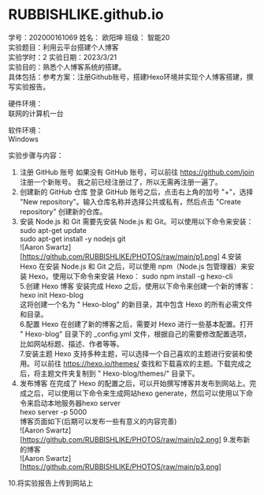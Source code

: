 # RUBBISHLIKE.github.io
学号：202000161069     姓名： 欧阳坤   班级： 智能20  
实验题目：利用云平台搭建个人博客  
实验学时：2  实验日期：2023/3/21      
实验目的：熟悉个人博客系统的搭建。  
具体包括：参考方案：注册Github账号，搭建Hexo环境并实现个人博客搭建，撰写实验报告。  

硬件环境：   
联网的计算机一台  

软件环境：  
Windows   

实验步骤与内容：  
1.	注册 GitHub 账号 如果没有 GitHub 账号，可以前往 https://github.com/join 注册一个新账号。 我之前已经注册过了，所以无需再注册一遍了。  
2.	创建新的 GitHub 仓库 登录 GitHub 账号之后，点击右上角的加号 "+"，选择 "New repository"。输入仓库名称并选择公共或私有，然后点击 "Create repository" 创建新的仓库。  
3.	安装 Node.js 和 Git 需要先安装 Node.js 和 Git。可以使用以下命令来安装：  
sudo apt-get update  
sudo apt-get install -y nodejs git  
 ![Aaron Swartz][https://github.com/RUBBISHLIKE/PHOTOS/raw/main/p1.png]
4.安装 Hexo 在安装 Node.js 和 Git 之后，可以使用 npm（Node.js 包管理器）来安装 Hexo。使用以下命令来安装 Hexo：
sudo npm install -g hexo-cli  
5.创建 Hexo 博客 安装完成 Hexo 之后，使用以下命令来创建一个新的博客：  
hexo init Hexo-blog  
这将创建一个名为 " Hexo-blog" 的新目录，其中包含 Hexo 的所有必需文件和目录。  
6.配置 Hexo 在创建了新的博客之后，需要对 Hexo 进行一些基本配置。打开 " Hexo-blog" 目录下的 _config.yml 文件，根据自己的需要修改配置选项，比如网站标题、描述、作者等等。  
7.安装主题 Hexo 支持多种主题，可以选择一个自己喜欢的主题进行安装和使用。可以前往 https://hexo.io/themes/ 查找和下载喜欢的主题。下载完成之后，将主题文件夹复制到 " Hexo-blog/themes/" 目录下。  
8. 发布博客 在完成了 Hexo 的配置之后，可以开始撰写博客并发布到网站上。完成之后，可以使用以下命令来生成网站hexo generate，然后可以使用以下命令来启动本地服务器hexo server  
hexo server -p 5000  
博客页面如下(后期可以发布一些有意义的内容完善)  
 ![Aaron Swartz][https://github.com/RUBBISHLIKE/PHOTOS/raw/main/p2.png]
9.发布新的博客  
  ![Aaron Swartz][https://github.com/RUBBISHLIKE/PHOTOS/raw/main/p3.png]
 
10.将实验报告上传到网站上  
